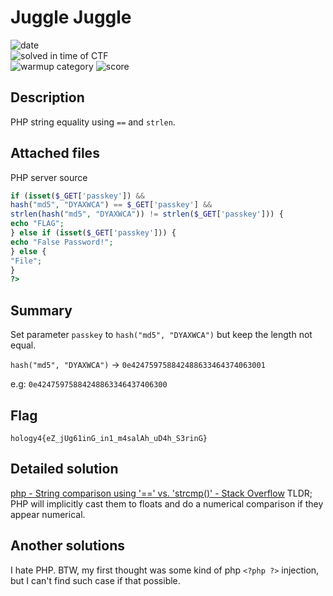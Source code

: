 
# Juggle Juggle

![date](https://img.shields.io/badge/date-24.10.2021-brightgreen.svg)  
![solved in time of CTF](https://img.shields.io/badge/solved-in%20time%20of%20CTF-brightgreen.svg)  
![warmup category](https://img.shields.io/badge/category-Web%20Exploitation-lightgrey.svg)
![score](https://img.shields.io/badge/score-100-blue.svg)

## Description
PHP string equality using `==` and `strlen`.

## Attached files
PHP server source
```php
if (isset($_GET['passkey']) &&  
hash("md5", "DYAXWCA") == $_GET['passkey'] &&  
strlen(hash("md5", "DYAXWCA")) != strlen($_GET['passkey'])) {  
echo "FLAG";  
} else if (isset($_GET['passkey'])) {  
echo "False Password!";  
} else {  
"File";  
}  
?>
```

## Summary
Set parameter `passkey` to `hash("md5", "DYAXWCA")` but keep the length not equal.

`hash("md5", "DYAXWCA")` -> `0e424759758842488633464374063001`

e.g: `0e42475975884248863346437406300`

## Flag
```
hology4{eZ_jUg61inG_in1_m4salAh_uD4h_S3rinG}
```

## Detailed solution
[php - String comparison using '==' vs. 'strcmp()' - Stack Overflow](https://stackoverflow.com/questions/3333353/string-comparison-using-vs-strcmp#comment15833256_8494892)
TLDR; PHP will implicitly cast them to floats and do a numerical comparison if they appear numerical.

## Another solutions
I hate PHP.
BTW, my first thought was some kind of php `<?php ?>` injection, but I can't find such case if that possible.